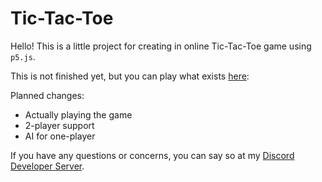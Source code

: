 # Tic-Tac-Toe

Hello! This is a little project for creating in online Tic-Tac-Toe game using `p5.js`.

This is not finished yet, but you can play what exists [here](https://fifiinart.github.io/Tic-Tac-Toe/):

Planned changes:

* Actually playing the game
* 2-player support
* AI for one-player

If you have any questions or concerns, you can say so at my [Discord Developer Server](https://discord.gg/JTB4Cq4).
